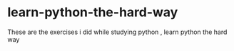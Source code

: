 # learn-python-the-hard-way
These are the exercises i did while studying python , learn python the hard way
